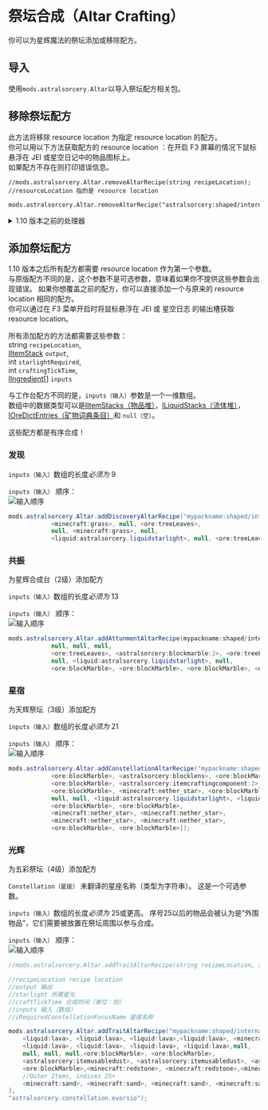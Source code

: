 # 祭坛合成（Altar Crafting）

你可以为星辉魔法的祭坛添加或移除配方。

## 导入

使用`mods.astralsorcery.Altar`以导入祭坛配方相关包。 

## 移除祭坛配方

此方法将移除 resource location 为指定 resource location 的配方。  
你可以用以下方法获取配方的 resource location ：在开启 F3 屏幕的情况下鼠标悬浮在 JEI 或星空日记中的物品图标上。  
如果配方不存在则打印错误信息。

    //mods.astralsorcery.Altar.removeAltarRecipe(string recipeLocation);
    //resourceLocation 指的是 resource location
    
    mods.astralsorcery.Altar.removeAltarRecipe("astralsorcery:shaped/internal/altar/lightwell");
    

<details><summary>1.10 版本之前的处理器</summary>

这个方法将移除第一个在传入的祭坛等级下`输出`为传入的物品堆[（IItemStack）](../../../Vanilla/Items/IItemStack/)的配方。   
如果有多个配方可以合成传入的物品，你需要多次使用这个方法。

<table>
    <tr><th>祭坛等级</th><th>等级名称</th></tr>
    <tr><td>0</td><td>星辉合成台</td></tr>
    <tr><td>1</td><td>星辉祭坛</td></tr>
    <tr><td>2</td><td>天辉祭坛</td></tr>
</table>

```JAVA
//mods.astralsorcery.Altar.removeAltarRecipe(IItemStack output, int altarLevel);
//output 输出
//altarLevel 祭坛等级
mods.astralsorcery.Altar.removeAltarRecipe(<astralsorcery:blockblackmarble>, 0);
```

</details>

## 添加祭坛配方

1.10 版本之后所有配方都需要 resource location 作为第一个参数。  
与原版配方不同的是，这个参数不是可选参数，意味着如果你不提供这些参数会出现错误。 如果你想覆盖之前的配方，你可以直接添加一个与原来的 resource location 相同的配方。  
你可以通过在 F3 菜单开启时将鼠标悬浮在 JEI 或 星空日志 的输出槽获取 resource location。

所有添加配方的方法都需要这些参数：  
string `recipeLocation`,  
[IItemStack](/Vanilla/Items/IItemStack/) `output`,  
int `starlightRequired`,  
int `craftingTickTime`,  
[IIngredient](/Vanilla/Variable_Types/IIngredient/)[] `inputs`

与工作台配方不同的是，`inputs（输入）`参数是一个一维数组。   
数组中的数据类型可以是[IItemStacks（物品堆）](/Vanilla/Items/IItemStack/)，[ILiquidStacks（流体堆）](/Vanilla/Liquids/ILiquidStack/)，[IOreDictEntries（矿物词典条目）](/Vanilla/OreDict/IOreDictEntry/)和 `null（空）`。

这些配方都是有序合成！

### 发现

`inputs（输入）`数组的长度*必须为* 9

`inputs（输入）` 顺序：  
![输入顺序](/Mods/Astral_Sorcery/Assets/guialtar1.png)

```JAVA
mods.astralsorcery.Altar.addDiscoveryAltarRecipe("mypackname:shaped/internal/altar/dirtfromstuff", <minecraft:dirt>, 200, 200, [
            <minecraft:grass>, null, <ore:treeLeaves>,
            null, <minecraft:grass>, null,
            <liquid:astralsorcery.liquidstarlight>, null, <ore:treeLeaves>]);
```

### 共振

为星辉合成台（2级）添加配方

`inputs（输入）`数组的长度*必须为* 13

`inputs（输入）` 顺序：  
![输入顺序](/Mods/Astral_Sorcery/Assets/guialtar2.png)

```JAVA
mods.astralsorcery.Altar.addAttunmentAltarRecipe(mypackname:shaped/internal/altar/iguessmarble", <minecraft:dirt>, 500, 300, [
            null, null, null,
            <ore:treeLeaves>, <astralsorcery:blockmarble:2>, <ore:treeLeaves>,
            null, <liquid:astralsorcery.liquidstarlight>, null,
            <ore:blockMarble>, <ore:blockMarble>, <ore:blockMarble>, <ore:blockMarble>]);
```

### 星宿

为天辉祭坛（3级）添加配方

`inputs（输入）`数组的长度*必须为* 21

`inputs（输入）` 顺序：  
![输入顺序](/Mods/Astral_Sorcery/Assets/guialtar3.png)

```JAVA
mods.astralsorcery.Altar.addConstellationAltarRecipe("mypackname:shaped/internal/altar/thisisveryexpensive", <astralsorcery:itemcraftingcomponent:2>, 2000, 10, [
            <ore:blockMarble>, <astralsorcery:blocklens>, <ore:blockMarble>,
            <ore:blockMarble>, <astralsorcery:itemcraftingcomponent:2>, <ore:blockMarble>,
            <ore:blockMarble>, <minecraft:nether_star>, <ore:blockMarble>,
            null, null, <liquid:astralsorcery.liquidstarlight>, <liquid:astralsorcery.liquidstarlight>,
            <ore:blockMarble>, <ore:blockMarble>,
            <minecraft:nether_star>, <minecraft:nether_star>,
            <minecraft:nether_star>, <minecraft:nether_star>,
            <ore:blockMarble>, <ore:blockMarble>]);
```

### 光辉

为五彩祭坛（4级）添加配方

`Constellation（星座）` 未翻译的星座名称（类型为字符串）。 这是一个可选参数。

`inputs（输入）`数组的长度*必须为* 25或更高。 序号25以后的物品会被认为是“外围物品”，它们需要被放置在祭坛周围以参与合成。

`inputs（输入）` 顺序：  
![输入顺序](/Mods/Astral_Sorcery/Assets/guialtar4.png)

```JAVA
//mods.astralsorcery.Altar.addTraitAltarRecipe(string recipeLocation, IItemStack output, int starlight, int craftTickTime, IIngredient[] inputs, @optional String iRequiredConstellationFocusName);

//recipeLocation recipe location
//output 输出
//starlight 所需星光
//craftTickTime 合成时间（单位：刻）
//inputs 输入（数组）
//iRequiredConstellationFocusName 星座名称

mods.astralsorcery.Altar.addTraitAltarRecipe("mypackname:shaped/internal/altar/seemsalotforjusttnt", <minecraft:tnt>, 4500, 100, [
    <liquid:lava>, <liquid:lava>, <liquid:lava>,<liquid:lava>, <minecraft:gunpowder>, 
    <liquid:lava>, <liquid:lava>, <liquid:lava>, <liquid:lava>,null, 
    null, null, null,<ore:blockMarble>, <ore:blockMarble>,
    <astralsorcery:itemusabledust>, <astralsorcery:itemusabledust>, <astralsorcery:itemusabledust>, <astralsorcery:itemusabledust>,<ore:blockMarble>, 
    <ore:blockMarble>,<minecraft:redstone>, <minecraft:redstone>,<minecraft:redstone>, <minecraft:redstone>,
    //Outer Items, indices 25+
    <minecraft:sand>, <minecraft:sand>, <minecraft:sand>, <minecraft:sand>, <minecraft:sand>
],
"astralsorcery.constellation.evorsio");
```